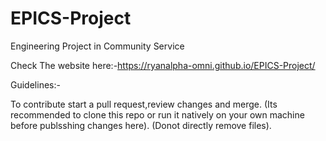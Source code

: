 # EPICS-Project
Engineering Project in Community Service

Check The website here:-https://ryanalpha-omni.github.io/EPICS-Project/

Guidelines:-

To contribute start a pull request,review changes and merge.
(Its recommended to clone this repo or run it natively on your own machine before publsshing changes here).
(Donot directly remove files).
